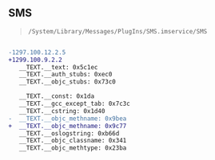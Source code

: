 ## SMS

> `/System/Library/Messages/PlugIns/SMS.imservice/SMS`

```diff

-1297.100.12.2.5
+1299.100.9.2.2
   __TEXT.__text: 0x5c1ec
   __TEXT.__auth_stubs: 0xec0
   __TEXT.__objc_stubs: 0x73c0

   __TEXT.__const: 0x1da
   __TEXT.__gcc_except_tab: 0x7c3c
   __TEXT.__cstring: 0x1d40
-  __TEXT.__objc_methname: 0x9bea
+  __TEXT.__objc_methname: 0x9c77
   __TEXT.__oslogstring: 0xb66d
   __TEXT.__objc_classname: 0x341
   __TEXT.__objc_methtype: 0x23ba

```
